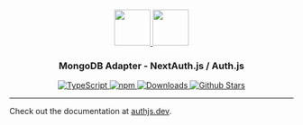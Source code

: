<p align="center">
  <br/>
  <a href="https://authjs.dev" target="_blank">
    <img height="64px" src="https://authjs.dev/img/logo/logo-sm.png" />
  </a>
  <a href="https://mongodb.com" target="_blank">
    <img height="64px" src="https://authjs.dev/img/adapters/mongodb.svg"/>
  </a>
  <h3 align="center"><b>MongoDB Adapter</b> - NextAuth.js / Auth.js</a></h3>
  <p align="center" style="align: center;">
    <a href="https://npm.im/@next-auth/mongodb-adapter">
      <img src="https://img.shields.io/badge/TypeScript-blue?style=flat-square" alt="TypeScript" />
    </a>
    <a href="https://npm.im/@next-auth/mongodb-adapter">
      <img alt="npm" src="https://img.shields.io/npm/v/@next-auth/mongodb-adapter?color=green&label=@next-auth/mongodb-adapter&style=flat-square">
    </a>
    <a href="https://www.npmtrends.com/@next-auth/mongodb-adapter">
      <img src="https://img.shields.io/npm/dm/@next-auth/mongodb-adapter?label=%20downloads&style=flat-square" alt="Downloads" />
    </a>
    <a href="https://github.com/nextauthjs/next-auth/stargazers">
      <img src="https://img.shields.io/github/stars/nextauthjs/next-auth?style=flat-square" alt="Github Stars" />
    </a>
  </p>
</p>

---

Check out the documentation at [authjs.dev](https://authjs.dev/reference/adapter/mongodb).
